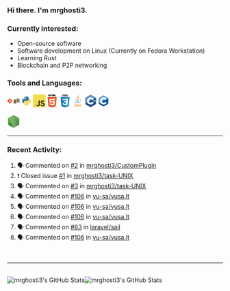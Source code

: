 ### Hi there. I'm mrghosti3.

### Currently interested:

- Open-source software
- Software development on Linux (Currently on Fedora Workstation)
- Learning Rust
- Blockchain and P2P networking

### Tools and Languages:

<img align="left" alt="Git" width="30px" src="https://raw.githubusercontent.com/github/explore/80688e429a7d4ef2fca1e82350fe8e3517d3494d/topics/git/git.png" />

<img align="left" alt="Python" width="30px" src="https://raw.githubusercontent.com/github/explore/80688e429a7d4ef2fca1e82350fe8e3517d3494d/topics/python/python.png" />

<img align="left" alt="JavaScript" width="30px" src="https://raw.githubusercontent.com/github/explore/80688e429a7d4ef2fca1e82350fe8e3517d3494d/topics/javascript/javascript.png" />

<img align="left" alt="HTML5" width="30px" src="https://raw.githubusercontent.com/github/explore/80688e429a7d4ef2fca1e82350fe8e3517d3494d/topics/html/html.png" />

<img align="left" alt="CSS3" width="30px" src="https://raw.githubusercontent.com/github/explore/80688e429a7d4ef2fca1e82350fe8e3517d3494d/topics/css/css.png" />

<img align="left" alt="Java" width="30px" src="https://raw.githubusercontent.com/github/explore/80688e429a7d4ef2fca1e82350fe8e3517d3494d/topics/java/java.png">

<img align="left" alt="C++" width="30px" src="https://raw.githubusercontent.com/github/explore/80688e429a7d4ef2fca1e82350fe8e3517d3494d/topics/cpp/cpp.png">

<img align="left" alt="C" width="30px" src="https://raw.githubusercontent.com/github/explore/80688e429a7d4ef2fca1e82350fe8e3517d3494d/topics/c/c.png">

<br /><br />

<img align="left" alt="Node.js" width="30px" src="https://raw.githubusercontent.com/github/explore/80688e429a7d4ef2fca1e82350fe8e3517d3494d/topics/nodejs/nodejs.png" />

<br /><br />

---

### Recent Activity:

<!--START_SECTION:activity-->
1. 🗣 Commented on [#2](https://github.com/mrghosti3/CustomPlugin/issues/2) in [mrghosti3/CustomPlugin](https://github.com/mrghosti3/CustomPlugin)
2. ❗️ Closed issue [#1](https://github.com/mrghosti3/task-UNIX/issues/1) in [mrghosti3/task-UNIX](https://github.com/mrghosti3/task-UNIX)
3. 🗣 Commented on [#3](https://github.com/mrghosti3/task-UNIX/issues/3) in [mrghosti3/task-UNIX](https://github.com/mrghosti3/task-UNIX)
4. 🗣 Commented on [#106](https://github.com/vu-sa/vusa.lt/issues/106) in [vu-sa/vusa.lt](https://github.com/vu-sa/vusa.lt)
5. 🗣 Commented on [#106](https://github.com/vu-sa/vusa.lt/issues/106) in [vu-sa/vusa.lt](https://github.com/vu-sa/vusa.lt)
6. 🗣 Commented on [#106](https://github.com/vu-sa/vusa.lt/issues/106) in [vu-sa/vusa.lt](https://github.com/vu-sa/vusa.lt)
7. 🗣 Commented on [#83](https://github.com/laravel/sail/issues/83) in [laravel/sail](https://github.com/laravel/sail)
8. 🗣 Commented on [#106](https://github.com/vu-sa/vusa.lt/issues/106) in [vu-sa/vusa.lt](https://github.com/vu-sa/vusa.lt)
<!--END_SECTION:activity-->

<br />

---

<br />

<img align="left" alt="mrghosti3's GitHub Stats" src="https://github-readme-stats.vercel.app/api?username=mrghosti3&theme=radical&show_icons=true&hide_border=true" />
<img align="left" alt="mrghosti3's GitHub Stats" src="https://github-readme-stats.vercel.app/api/top-langs/?username=mrghosti3&theme=radical&hide_border=true&layout=compact" />
